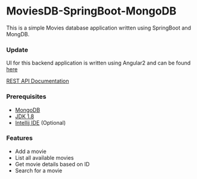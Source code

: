 # MoviesDB-SpringBoot-MongoDB
This is a simple Movies database application written using SpringBoot and MongDB. 

### Update 
UI for this backend application is written using Angular2 and can be found [here](https://github.com/phanikiranthaticharla/moviesdb-ui-angularjs)

[REST API Documentation ](https://documenter.getpostman.com/view/4456235/TzskEiFE)

### Prerequisites
* [MongoDB](https://docs.mongodb.com/manual/installation/)
* [JDK 1.8](https://www.oracle.com/java/technologies/javase/javase-jdk8-downloads.html)
* [Intellij IDE](https://www.jetbrains.com/idea/) (Optional)

### Features 
* Add a movie
* List all available movies 
* Get movie details based on ID 
* Search for a movie 

